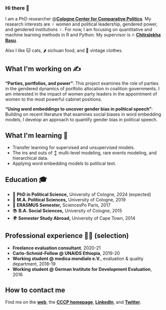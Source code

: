 ### Hi there 👋

I am a PhD researcher @[**Cologne Center for Comparative Politics**](https://cccp.uni-koeln.de/). My research interests are ♀️ women and political leadership, gendered power, and gendered institutions ♀️. For now, I am focusing on quantitative and machine learning methods in R and Python. My supervisor is 🔥 [**Chitralekha Basu**](https://www.chitralekhabasu.com/).

Also I like 🐱 cats, 🌶️ sichuan food, and 👚 vintage clothes.

## What I'm working on ✍️

**“Parties, portfolios, and power”**: This project examines the role of parties in the gendered dynamics of portfolio allocation in coalition governments. I am interested in the impact of women party leaders in the appointment of women to the most powerful cabinet positions.

**“Using word embeddings to uncover gender bias in political speech”**: Building on recent literature that examines social biases in word embedding models, I develop an approach to quantify gender bias in political speech.

## What I'm learning 🤔
- Transfer learning for supervised and unsupervised models.
- The ins and outs of ↕️ multi-level modeling, rare events modeling, and hierarchical data.
- Applying word embedding models to political text.

## Education 🎓

- 🥳 **PhD in Political Science,** University of Cologne, 2024 (expected)
- 🧠 **M.A. Political Sciences,** University of Cologne, 2019
- 🥐 **ERASMUS Semester,** SciencesPo Paris, 2017
- 📚 **B.A. Social Sciences,** University of Cologne, 2015
- 🌍 **Semester Study Abroad,** University of Cape Town, 2014

## Professional experience 👩‍🚀 (selection)

- **Freelance evaluation consultant**, 2020-21
- **Carlo-Schmid-Fellow @ UNAIDS Ethiopia**, 2019-20
- **Working student @ medica mondiale e.V.**, evaluation & quality department, 2018-19
- **Working student @ German Institute for Development Evaluation**, 2016

## How to contact me

Find me on the [**web**](https://hheb.github.io/), the [**CCCP homepage**](https://cccp.uni-koeln.de/de/team/doctoral-researchers/helena-heberer), 
[**LinkedIn**](https://www.linkedin.com/in/helena-heberer-31b443184/), and [**Twitter**](https://twitter.com/hebsiesie).
<!--
**hheb/hheb** is a ✨ _special_ ✨ repository because its `README.md` (this file) appears on your GitHub profile.

Here are some ideas to get you started:

- 🔭 I’m currently working on ...
- 🌱 I’m currently learning ...
- 👯 I’m looking to collaborate on ...
- 🤔 I’m looking for help with ...
- 💬 Ask me about ...
- 📫 How to reach me: ...
- 😄 Pronouns: ...
- ⚡ Fun fact: ...
-->
